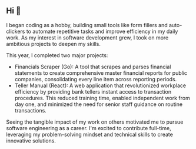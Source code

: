 ## Hi 👋
I began coding as a hobby, building small tools like form fillers and auto-clickers to automate repetitive tasks and improve efficiency in my daily work. As my interest in software development grew, I took on more ambitious projects to deepen my skills.

This year, I completed two major projects:

- Financials Scraper (Go): A tool that scrapes and parses financial statements to create comprehensive master financial reports for public companies, consolidating every line item across reporting periods.
- Teller Manual (React): A web application that revolutionized workplace efficiency by providing bank tellers instant access to transaction procedures. This reduced training time, enabled independent work from day one, and minimized the need for senior staff guidance on routine transactions.

Seeing the tangible impact of my work on others motivated me to pursue software engineering as a career. I'm excited to contribute full-time, leveraging my problem-solving mindset and technical skills to create innovative solutions.
<!--
**odinhong/odinhong** is a ✨ _special_ ✨ repository because its `README.md` (this file) appears on your GitHub profile.

Here are some ideas to get you started:

- 🔭 I’m currently working on ...
- 🌱 I’m currently learning ...
- 👯 I’m looking to collaborate on ...
- 🤔 I’m looking for help with ...
- 💬 Ask me about ...
- 📫 How to reach me: ...
- 😄 Pronouns: ...
- ⚡ Fun fact: ...
-->
